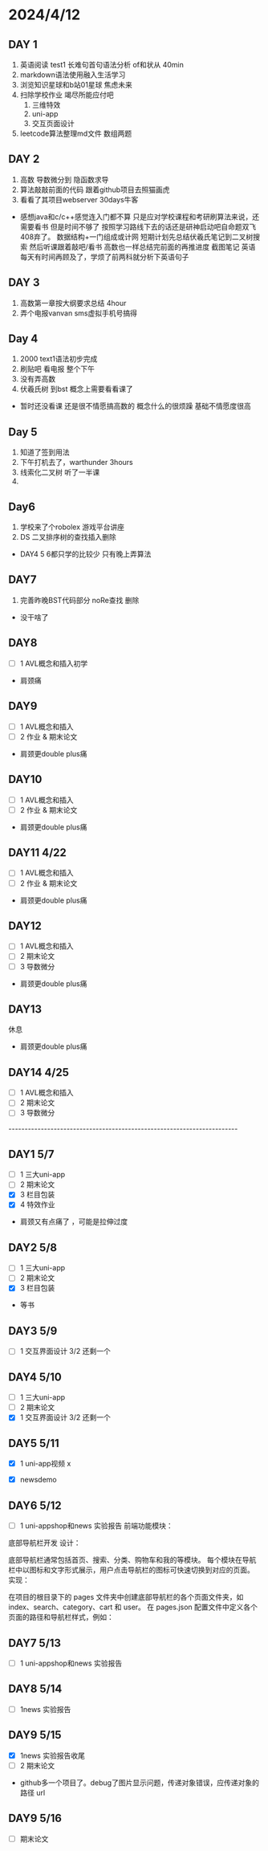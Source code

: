 # 2024/4/12
## DAY 1
1. 英语阅读 test1 长难句首句语法分析 of和状从 40min 
2. markdown语法使用融入生活学习
3. 浏览知识星球和b站01星球 焦虑未来
4. 扫除学校作业 竭尽所能应付吧
   1. 三维特效
   2. uni-app
   3. 交互页面设计
5. leetcode算法整理md文件 数组两题

## DAY 2
1. 高数 导数微分到 隐函数求导
2. 算法敲敲前面的代码 跟着github项目去照猫画虎
3. 看看了其项目webserver 30days牛客
- 感想java和c/c++感觉连入门都不算 只是应对学校课程和考研刷算法来说，还需要看书
但是时间不够了 按照学习路线下去的话还是研神启动吧自命题双飞408弃了。 数据结构+一门组成或计网
短期计划先总结伏羲氏笔记到二叉树搜索 然后听课跟着敲吧/看书
高数也一样总结完前面的再推进度 截图笔记
英语每天有时间再顾及了，学烦了前两科就分析下英语句子

## DAY 3
1. 高数第一章按大纲要求总结 4hour
2. 弄个电报vanvan sms虚拟手机号搞得

## Day 4
1. 2000 text1语法初步完成
2. 刷贴吧 看电报 整个下午
3. 没有弄高数
4. 伏羲氏树 到bst 概念上需要看看课了
- 暂时还没看课 还是很不情愿搞高数的 概念什么的很烦躁 基础不情愿度很高

## Day 5
1. 知道了签到用法
2. 下午打机去了，warthunder 3hours
3. 线索化二叉树 听了一半课
4. 

## Day6
1. 学校来了个robolex 游戏平台讲座
2. DS 二叉排序树的查找插入删除
- DAY4 5 6都只学的比较少 只有晚上弄算法 

## DAY7
1. 完善昨晚BST代码部分 noRe查找 删除
- 没干啥了

## DAY8
 - [ ] 1 AVL概念和插入初学
 - 肩颈痛

## DAY9
 - [ ] 1 AVL概念和插入
 - [ ] 2 作业 & 期末论文
 - 肩颈更double plus痛


## DAY10
 - [ ] 1 AVL概念和插入
 - [ ] 2 作业 & 期末论文
 - 肩颈更double plus痛

## DAY11 4/22
 - [ ] 1 AVL概念和插入
 - [ ] 2 作业 & 期末论文
 - 肩颈更double plus痛

## DAY12
 - [ ] 1 AVL概念和插入
 - [ ] 2 期末论文
 - [ ] 3 导数微分
 - 肩颈更double plus痛



## DAY13
 休息
 - 肩颈更double plus痛


## DAY14 4/25
 - [ ] 1 AVL概念和插入
 - [ ] 2 期末论文
 - [ ] 3 导数微分

-----------------------------------------------------------------------<br>
## DAY1 5/7

- [ ] 1 三大uni-app
- [ ] 2 期末论文
- [x] 3 栏目包装
- [x] 4 特效作业
- 肩颈又有点痛了 ，可能是拉伸过度

## DAY2 5/8

- [ ] 1 三大uni-app
- [ ] 2 期末论文
- [x] 3 栏目包装
- 等书


## DAY3 5/9
- [ ] 1 交互界面设计  3/2 还剩一个

## DAY4 5/10
- [ ] 1 三大uni-app 
- [ ] 2 期末论文
- [x] 1 交互界面设计  3/2 还剩一个

## DAY5 5/11
- [x] 1 uni-app视频 x
- [x] newsdemo


## DAY6 5/12
- [ ] 1 uni-appshop和news 实验报告
前端功能模块：

底部导航栏开发
设计：

底部导航栏通常包括首页、搜索、分类、购物车和我的等模块。
每个模块在导航栏中以图标和文字形式展示，用户点击导航栏的图标可快速切换到对应的页面。
实现：

在项目的根目录下的 pages 文件夹中创建底部导航栏的各个页面文件夹，如 index、search、category、cart 和 user。
在 pages.json 配置文件中定义各个页面的路径和导航栏样式，例如：


## DAY7 5/13
- [ ] 1 uni-appshop和news 实验报告

## DAY8 5/14
- [ ]  1news 实验报告

## DAY9 5/15
- [x] 1news 实验报告收尾
- [ ] 2 期末论文
- github多一个项目了。debug了图片显示问题，传递对象错误，应传递对象的路径 url
## DAY9 5/16
- [ ]  期末论文


